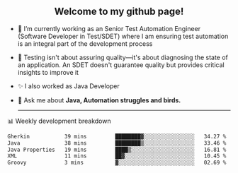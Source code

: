 <h2 align="center">Welcome to my github page!</h2>

- 🔭 I’m currently working as an Senior Test Automation Engineer (Software Developer in Test/SDET) where I am ensuring test automation is an integral part of the development process
- 🎩 Testing isn't about assuring quality—it's about diagnosing the state of an application. An SDET doesn't guarantee quality but provides critical insights to improve it
- ✨ I also worked as Java Developer
- 💬 Ask me about **Java, Automation struggles and birds.**
  
  -------
  
📊 Weekly development breakdown

<!--START_SECTION:waka-->

```txt
Gherkin           39 mins         ████████▓░░░░░░░░░░░░░░░░   34.27 %
Java              38 mins         ████████▒░░░░░░░░░░░░░░░░   33.46 %
Java Properties   19 mins         ████▒░░░░░░░░░░░░░░░░░░░░   16.81 %
XML               11 mins         ██▓░░░░░░░░░░░░░░░░░░░░░░   10.45 %
Groovy            3 mins          ▓░░░░░░░░░░░░░░░░░░░░░░░░   02.69 %
```

<!--END_SECTION:waka-->
